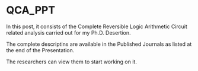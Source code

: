 # QCA_PPT

In this post, it consists of the Complete Reversible Logic Arithmetic Circuit related analysis carried out for my Ph.D. Desertion.

The complete descriptins are available in the Published Journals as listed at the end of the Presentation.

The researchers can view them to start working on it.
